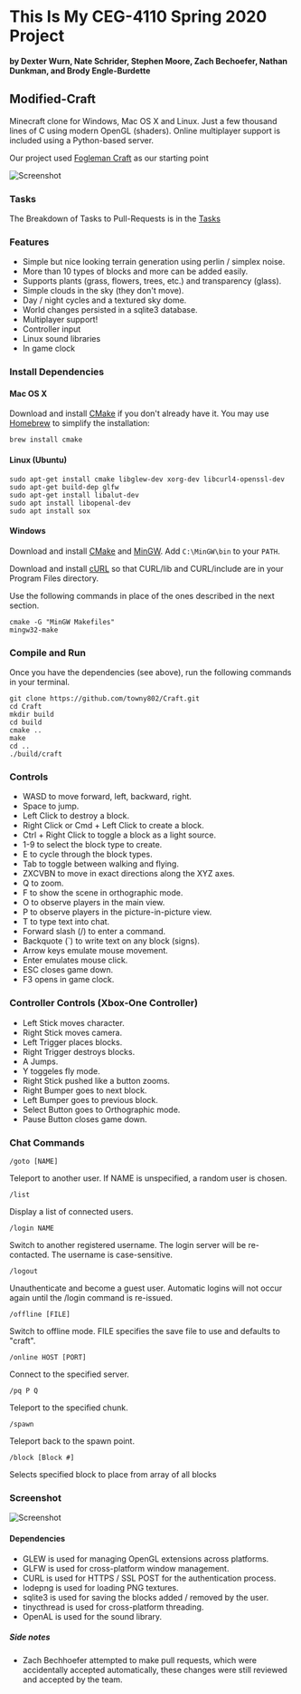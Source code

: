 # This Is My CEG-4110 Spring 2020 Project
**by Dexter Wurn, Nate Schrider, Stephen Moore, Zach Bechoefer, Nathan Dunkman, and Brody Engle-Burdette**

## Modified-Craft

Minecraft clone for Windows, Mac OS X and Linux. Just a few thousand lines of C using modern OpenGL (shaders). Online multiplayer support is included using a Python-based server.

Our project used [Fogleman Craft](http://www.michaelfogleman.com/craft/) as our starting point

![Screenshot](http://i.imgur.com/SH7wcas.png)

### Tasks
The Breakdown of Tasks to Pull-Requests is in the [Tasks](./Tasks.md)

### Features

* Simple but nice looking terrain generation using perlin / simplex noise.
* More than 10 types of blocks and more can be added easily.
* Supports plants (grass, flowers, trees, etc.) and transparency (glass).
* Simple clouds in the sky (they don't move).
* Day / night cycles and a textured sky dome.
* World changes persisted in a sqlite3 database.
* Multiplayer support!
* Controller input
* Linux sound libraries
* In game clock

### Install Dependencies

#### Mac OS X

Download and install [CMake](http://www.cmake.org/cmake/resources/software.html)
if you don't already have it. You may use [Homebrew](http://brew.sh) to simplify
the installation:

    brew install cmake

#### Linux (Ubuntu)

    sudo apt-get install cmake libglew-dev xorg-dev libcurl4-openssl-dev
    sudo apt-get build-dep glfw
    sudo apt-get install libalut-dev
    sudo apt install libopenal-dev
    sudo apt install sox

#### Windows

Download and install [CMake](http://www.cmake.org/cmake/resources/software.html)
and [MinGW](http://www.mingw.org/). Add `C:\MinGW\bin` to your `PATH`.

Download and install [cURL](http://curl.haxx.se/download.html) so that
CURL/lib and CURL/include are in your Program Files directory.

Use the following commands in place of the ones described in the next section.

    cmake -G "MinGW Makefiles"
    mingw32-make

### Compile and Run

Once you have the dependencies (see above), run the following commands in your
terminal.

    git clone https://github.com/towny802/Craft.git
    cd Craft
    mkdir build
    cd build
    cmake ..
    make
    cd ..
    ./build/craft

### Controls

- WASD to move forward, left, backward, right.
- Space to jump.
- Left Click to destroy a block.
- Right Click or Cmd + Left Click to create a block.
- Ctrl + Right Click to toggle a block as a light source.
- 1-9 to select the block type to create.
- E to cycle through the block types.
- Tab to toggle between walking and flying.
- ZXCVBN to move in exact directions along the XYZ axes.
- Q to zoom.
- F to show the scene in orthographic mode.
- O to observe players in the main view.
- P to observe players in the picture-in-picture view.
- T to type text into chat.
- Forward slash (/) to enter a command.
- Backquote (`) to write text on any block (signs).
- Arrow keys emulate mouse movement.
- Enter emulates mouse click.
- ESC closes game down.
- F3 opens in game clock.

### Controller Controls (Xbox-One Controller)
- Left Stick moves character.
- Right Stick moves camera.
- Left Trigger places blocks.
- Right Trigger destroys blocks.
- A Jumps.
- Y toggeles fly mode.
- Right Stick pushed like a button zooms.
- Right Bumper goes to next block.
- Left Bumper goes to previous block.
- Select Button goes to Orthographic mode.
- Pause Button closes game down.

### Chat Commands

    /goto [NAME]

Teleport to another user.
If NAME is unspecified, a random user is chosen.

    /list

Display a list of connected users.

    /login NAME

Switch to another registered username.
The login server will be re-contacted. The username is case-sensitive.

    /logout

Unauthenticate and become a guest user.
Automatic logins will not occur again until the /login command is re-issued.

    /offline [FILE]

Switch to offline mode.
FILE specifies the save file to use and defaults to "craft".

    /online HOST [PORT]

Connect to the specified server.

    /pq P Q

Teleport to the specified chunk.

    /spawn

Teleport back to the spawn point.

    /block [Block #]

Selects specified block to place from array of all blocks

### Screenshot

![Screenshot](http://i.imgur.com/foYz3aN.png)

#### Dependencies

* GLEW is used for managing OpenGL extensions across platforms.
* GLFW is used for cross-platform window management.
* CURL is used for HTTPS / SSL POST for the authentication process.
* lodepng is used for loading PNG textures.
* sqlite3 is used for saving the blocks added / removed by the user.
* tinycthread is used for cross-platform threading.
* OpenAL is used for the sound library.


##### Side notes
- Zach Bechhoefer attempted to make pull requests, which were accidentally accepted automatically, these changes were still reviewed and accepted by the team.
